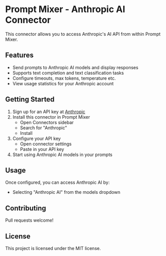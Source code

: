 # Prompt Mixer - Anthropic AI Connector

This connector allows you to access Anthropic's AI API from within Prompt Mixer.

## Features

- Send prompts to Anthropic AI models and display responses
- Supports text completion and text classification tasks
- Configure timeouts, max tokens, temperature etc.
- View usage statistics for your Anthropic account

## Getting Started

1. Sign up for an API key at [Anthropic](https://www.anthropic.com/)
2. Install this connector in Prompt Mixer
    - Open Connectors sidebar
    - Search for "Anthropic"
    - Install
3. Configure your API key
    - Open connector settings
    - Paste in your API key
4. Start using Anthropic AI models in your prompts

## Usage

Once configured, you can access Anthropic AI by:

- Selecting "Anthropic AI" from the models dropdown

## Contributing

Pull requests welcome!

## License

This project is licensed under the MIT license.
